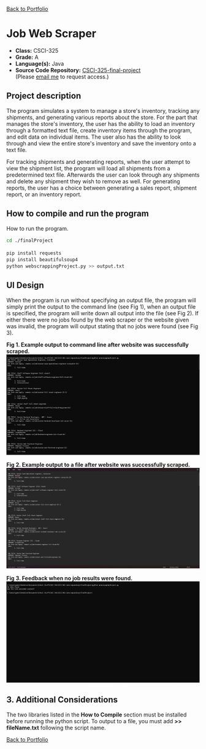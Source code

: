 [Back to Portfolio](./)

Job Web Scraper
===============

-   **Class:** CSCI-325
-   **Grade:** A
-   **Language(s):** Java
-   **Source Code Repository:** [CSCI-325-final-project](https://github.com/Gabriel-TiradoRobles/CSCI-325-final-project)  
    (Please [email me](mailto:gjtiradorobles@csustudent.net?subject=GitHub%20Access) to request access.)

## Project description

The program simulates a system to manage a store's inventory, tracking any shipments, and generating various reports about the store. For the part that manages the store's inventory, the user has the ability to load an inventory through a formatted text file, create inventory items through the program, and edit data on individual items. The user also has the ability to look through and view the entire store's inventory and save the inventory onto a text file.

For tracking shipments and generating reports, when the user attempt to view the shipment list, the program will load all shipments from a predetermined text file. Afterwards the user can look through any shipments and delete any shipment they wish to remove as well. For generating reports, the user has a choice between generating a sales report, shipment report, or an inventory report.

## How to compile and run the program

How to run the program.

```bash
cd ./finalProject

pip install requests
pip install beautifulsoup4
python webscrappingProject.py >> output.txt
```

## UI Design

When the program is run without specifying an output file, the program will simply print the output to the command line (see Fig 1), when an output file is specified, the program will write down all output into the file (see Fig 2). If either there were no jobs found by the web scraper or the website given was invalid, the program will output stating that no jobs were found (see Fig 3).

**Fig 1. Example output to command line after website was successfully scraped.**
![screenshot](images/CSCI301/outputCLIWebScraper.png)  


**Fig 2. Example output to a file after website was successfully scraped.**
![screenshot](images/CSCI301/outputFileWebScraper.png)  


**Fig 3. Feedback when no job results were found.**
![screenshot](images/CSCI301/errorWebScraper.png)  

## 3. Additional Considerations

The two libraries listed in the **How to Compile** section must be installed before running the python script. To output to a file, you must add **>> fileName.txt** following the script name.

[Back to Portfolio](./)
